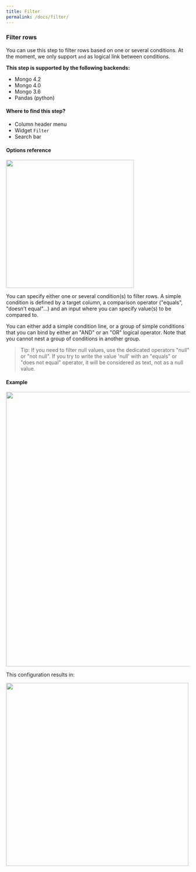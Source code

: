 ```yaml
---
title: Filter
permalink: /docs/filter/
---
```


### Filter rows

You can use this step to filter rows based on one or several conditions. At the
moment, we only support `and` as logical link between conditions.

**This step is supported by the following backends:**

- Mongo 4.2
- Mongo 4.0
- Mongo 3.6
- Pandas (python)

#### Where to find this step?

- Column header menu
- Widget `Filter`
- Search bar

#### Options reference

<img src="../../img/docs/user-interface/filter_step_form.jpg" width="350" />

You can specify either one or several condition(s) to filter rows.
A simple condition is defined by a target column, a comparison operator
("equals", "doesn't equal"...) and an input where you can specify value(s) to be
compared to.

You can either add a simple condition line, or a group of simple conditions
that you can bind by either an "AND" or an "OR" logical operator.
Note that you cannot nest a group of conditions in another group.

> Tip: If you need to filter null values, use the dedicated operators "null" or
> "not null". If you try to write the value 'null' with an "equals" or
> "does not equal" operator, it will be considered as text, not as a null value.

#### Example

<img src="../../img/docs/user-interface/filter_example_conf.jpg" width="750" />

This configuration results in:

<img src="../../img/docs/user-interface/filter_example_result.jpg" width="500" />
